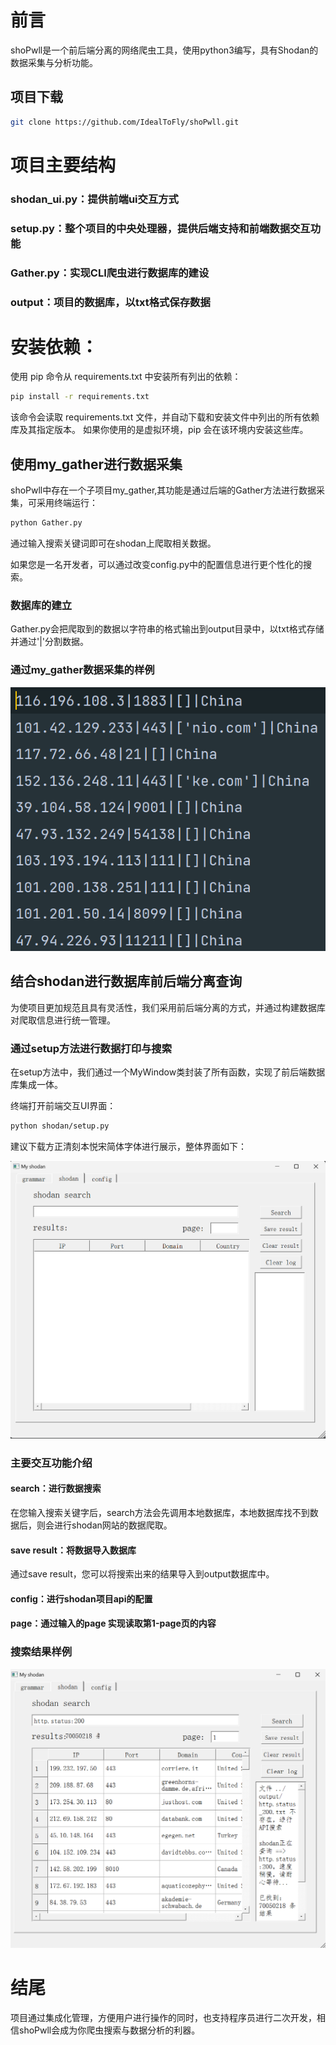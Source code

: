 # 前言

shoPwll是一个前后端分离的网络爬虫工具，使用python3编写，具有Shodan的数据采集与分析功能。

## 项目下载

```bash
git clone https://github.com/IdealToFly/shoPwll.git
```

# 项目主要结构

### shodan_ui.py：提供前端ui交互方式

### setup.py：整个项目的中央处理器，提供后端支持和前端数据交互功能

### Gather.py：实现CLI爬虫进行数据库的建设

### output：项目的数据库，以txt格式保存数据

# 安装依赖：
使用 pip 命令从 requirements.txt 中安装所有列出的依赖：
``` bash
pip install -r requirements.txt
```
该命令会读取 requirements.txt 文件，并自动下载和安装文件中列出的所有依赖库及其指定版本。
如果你使用的是虚拟环境，pip 会在该环境内安装这些库。

## 使用my_gather进行数据采集

shoPwll中存在一个子项目my_gather,其功能是通过后端的Gather方法进行数据采集，可采用终端运行：
``` bash
python Gather.py
```

通过输入搜索关键词即可在shodan上爬取相关数据。

如果您是一名开发者，可以通过改变config.py中的配置信息进行更个性化的搜索。

### 数据库的建立

Gather.py会把爬取到的数据以字符串的格式输出到output目录中，以txt格式存储并通过'|'分割数据。

### 通过my_gather数据采集的样例

![img.png](img/img1.png)

## 结合shodan进行数据库前后端分离查询

为使项目更加规范且具有灵活性，我们采用前后端分离的方式，并通过构建数据库对爬取信息进行统一管理。

### 通过setup方法进行数据打印与搜索

在setup方法中，我们通过一个MyWindow类封装了所有函数，实现了前后端数据库集成一体。

终端打开前端交互UI界面：
``` bash
python shodan/setup.py
```
建议下载方正清刻本悦宋简体字体进行展示，整体界面如下：

![img.png](img/img2.png)

### 主要交互功能介绍

#### search：进行数据搜索

在您输入搜索关键字后，search方法会先调用本地数据库，本地数据库找不到数据后，则会进行shodan网站的数据爬取。

#### save result：将数据导入数据库

通过save result，您可以将搜索出来的结果导入到output数据库中。

#### config：进行shodan项目api的配置

#### page：通过输入的page 实现读取第1-page页的内容 

### 搜索结果样例
![img.png](img/img3.png)

# 结尾

项目通过集成化管理，方便用户进行操作的同时，也支持程序员进行二次开发，相信shoPwll会成为你爬虫搜索与数据分析的利器。
